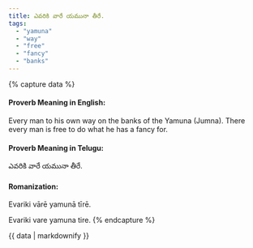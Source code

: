 ```yaml
---
title: ఎవరికి వారే యమునా తీరే.
tags:
  - "yamuna"
  - "way"
  - "free"
  - "fancy"
  - "banks"
---
```


{% capture data %}
#### Proverb Meaning in English:
Every man to his own way on the banks of the Yamuna (Jumna).
There every man is free to do what he has a fancy for.

#### Proverb Meaning in Telugu:
ఎవరికి వారే యమునా తీరే.

#### Romanization:
Evariki vārē yamunā tīrē.

Evariki vare yamuna tire.
{% endcapture %}

{{ data | markdownify }}

